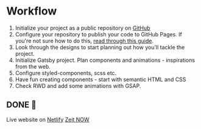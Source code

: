 # Workflow

1. Initialize your project as a public repository on [GitHub](https://github.com/)
2. Configure your repository to publish your code to GitHub Pages. If you're not sure how to do this, [read through this guide](https://help.github.com/en/articles/configuring-a-publishing-source-for-github-pages).
3. Look through the designs to start planning out how you'll tackle the project.
4. Initialize Gatsby project. Plan components and animations - inspirations from the web. 
5. Configure styled-components, scss etc.
6. Have fun creating components - start with semantic HTML and CSS
7. Check RWD and add some animations with GSAP.

## DONE 🚀 
Live website on 
[Netlify](https://huddle-netlify.netlify.com/)
[Zeit NOW](https://huddle-landing-page.now.sh)